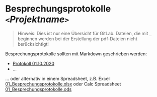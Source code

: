 # Besprechungsprotokolle *`<`Projektname`>`*

> Hinweis: Dies ist nur eine Übersicht für GitLab. Dateien, die mit `_` beginnen werden bei der Erstellung 
> der pdf-Dateien nicht berücksichtigt! 

Besprechungsprotokolle sollten mit Markdown geschrieben werden:

- [Protokoll 01.10.2020](01_Besprechungsprotokoll.md)  
- ...

... oder alternativ in einem Spreadsheet, z.B. Excel [01_Besprechungsprotokolle.xlsx](01_Besprechungsprotokolle.xlsx) oder Calc Spreadsheet [01_Besprechungsprotokolle.ods](01_Besprechungsprotokolle.ods)
